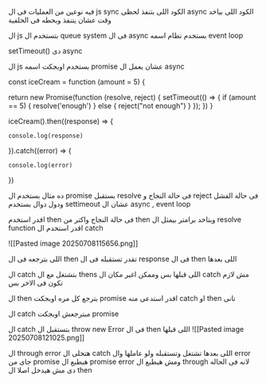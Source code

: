 فيه نوعين من العمليات فى ال js 
sync الكود اللى بتنفذ لحظى
async الكود اللى بياخد وقت عشان يتنفذ وبحطه فى الخلفية 

ال js بتستخدم ال queue system فى ال async بستخدم نظام اسمه event loop 

setTimeout() دى async 

ال js بستخدم اوبجكت اسمه promise عشان يعمل ال async 

const iceCream = function (amount = 5) {

return new Promise(function (resolve, reject) {
	setTimeout(() => {
		if (amount == 5) {
		resolve('enough')
				}
		else {
		reject("not enough")
			}
		});
	})
}

iceCream().then((response) => {

	console.log(response)

}).catch((error) => {

	console.log(error)

})

ده مثال بستخدم ال promise بستقبل resolve فى حالة النجاح و reject فى حالة الفشل ودول دوال 
بستخدم settimeout عشان ال async , event loop 

اقدر استخدم then فى حالة النجاح واكتر من then وبتاخد برامتر بيمثل ال resolve function 
اقدر استخدم ال catch 

![[Pasted image 20250708115656.png]]

اللى بترجعه فى ال then تقدر تستقبله فى ال response فى ال then اللى بعدها 

ال catch بتشتغل مع ال thens اللى قبلها بس وممكن اغير مكان ال catch مش لازم تكون فى الاخر بس 

ال then بترجع كل مره اوبجكت promise  اقدر استدعى منه catch او then تانى 

ال catch مبترجعش اوبجكت promise 

ال catch بتستقبل ال throw new Error فى ال then اللى قبلها 
![[Pasted image 20250708121025.png]]

ال through error هتخلى ال catch اللى بعدها تشتغل وتستقبله
ولو عاملها وال error جاى من promise هيطبع ال promise error ومش هيطبع ال through لانه فى الحاله دى مش هيدخل اصلا ال then 





